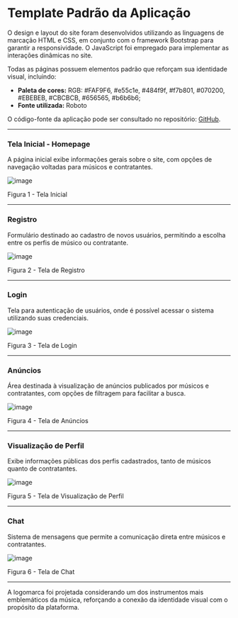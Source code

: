 # Template Padrão da Aplicação

O design e layout do site foram desenvolvidos utilizando as linguagens de marcação HTML e CSS, em conjunto com o framework Bootstrap para garantir a responsividade. O JavaScript foi empregado para implementar as interações dinâmicas no site.

Todas as páginas possuem elementos padrão que reforçam sua identidade visual, incluindo:

<ul>
<li><b>Paleta de cores:</b> RGB: #FAF9F6, #e55c1e, #484f9f, #f7b801, #070200, #EBEBEB, #CBCBCB, #656565, #b6b6b6;</li>
<li><b>Fonte utilizada:</b> Roboto</li>
</ul>

O código-fonte da aplicação pode ser consultado no repositório: [GitHub](https://github.com/ICEI-PUC-Minas-PMV-ADS/pmv-ads-2024-2-e1-proj-web-t10-pmv-ads-2024-2-e1-proj-gigtime/tree/main/codigo-fonte).

---

### <b>Tela Inicial - Homepage</b>
A página inicial exibe informações gerais sobre o site, com opções de navegação voltadas para músicos e contratantes.  

![image](https://github.com/user-attachments/assets/13a644ef-1d21-4653-9e15-7b2cc8efa675)  
<figcaption>Figura 1 - Tela Inicial</figcaption>

---

### <b>Registro</b>
Formulário destinado ao cadastro de novos usuários, permitindo a escolha entre os perfis de músico ou contratante.  

![image](https://github.com/user-attachments/assets/0ce11922-7c35-4a8d-a263-0182ee7089e3)  
<figcaption>Figura 2 - Tela de Registro</figcaption>

---

### <b>Login</b>
Tela para autenticação de usuários, onde é possível acessar o sistema utilizando suas credenciais.  

![image](https://github.com/user-attachments/assets/dcb0451c-52fd-4226-acd5-08369b1db959)  
<figcaption>Figura 3 - Tela de Login</figcaption>

---

### <b>Anúncios</b>
Área destinada à visualização de anúncios publicados por músicos e contratantes, com opções de filtragem para facilitar a busca.  

![image](https://github.com/user-attachments/assets/4e3f1222-8ca7-49e3-8e01-7251b9a7fa9f)  
<figcaption>Figura 4 - Tela de Anúncios</figcaption>

---

### <b>Visualização de Perfil</b>
Exibe informações públicas dos perfis cadastrados, tanto de músicos quanto de contratantes.  

![image](https://github.com/user-attachments/assets/4eebf08c-6f2b-4499-aa94-9af4e0a1d5a7)  
<figcaption>Figura 5 - Tela de Visualização de Perfil</figcaption>

---

### <b>Chat</b>
Sistema de mensagens que permite a comunicação direta entre músicos e contratantes.  

![image](https://github.com/user-attachments/assets/9149d2f5-d319-487f-9399-6b4eb7148948)  
<figcaption>Figura 6 - Tela de Chat</figcaption>

---

A logomarca foi projetada considerando um dos instrumentos mais emblemáticos da música, reforçando a conexão da identidade visual com o propósito da plataforma.

